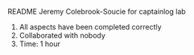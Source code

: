 README
Jeremy Colebrook-Soucie
for captainlog lab

1. All aspects have been completed correctly
2. Collaborated with nobody
3. Time: 1 hour